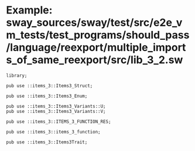 # Example: sway_sources/sway/test/src/e2e_vm_tests/test_programs/should_pass/language/reexport/multiple_imports_of_same_reexport/src/lib_3_2.sw

```sway
library;

pub use ::items_3::Items3_Struct;

pub use ::items_3::Items3_Enum;

pub use ::items_3::Items3_Variants::U;
pub use ::items_3::Items3_Variants::V;

pub use ::items_3::ITEMS_3_FUNCTION_RES;

pub use ::items_3::items_3_function;

pub use ::items_3::Items3Trait;

```
